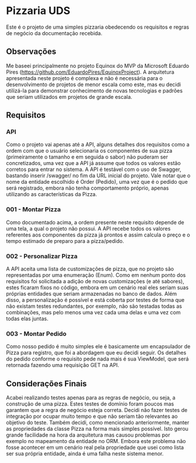 # Pizzaria UDS

Este é o projeto de uma simples pizzaria obedecendo os requisitos e regras de negócio da documentação recebida.

## Observações

Me baseei principalmente no projeto Equinox do MVP da Microsoft Eduardo Pires (https://github.com/EduardoPires/EquinoxProject). A arquitetura apresentada neste projeto é complexa e não é necessária para o desenvolvimento de projetos de menor escala como este, mas eu decidi utilizá-la para demonstrar conhecimento de novas tecnologias e padrões que seriam utilizados em projetos de grande escala.

## Requisitos

### API
Como o projeto vai apenas até a API, alguns detalhes dos requisitos como a ordem com que o usuário selecionaria os componentes de sua pizza (primeiramente o tamanho e em seguida o sabor) não puderam ser concretizados, uma vez que a API já assume que todos os valores estão corretos para entrar no sistema. A API é testável com o uso de Swagger, bastando inserir /swagger/ no fim da URL inicial do projeto. Vale notar que o nome da entidade escolhido é Order (Pedido), uma vez que é o pedido que será registrado, embora não tenha comportamento próprio, apenas utilizando as características da Pizza.

### 001 - Montar Pizza
Como documentado acima, a ordem presente neste requisito depende de uma tela, a qual o projeto não possui. A API recebe todos os valores referentes aos componentes da pizza já prontos e assim calcula o preço e o tempo estimado de preparo para a pizza/pedido.

### 002 - Personalizar Pizza
A API aceita uma lista de customizações de pizza, que no projeto são representadas por uma enumeração (Enum). Como em nenhum ponto dos requisitos foi solicitada a adição de novas customizações (e até sabores), estes ficaram fixos no código, embora em um cenário real eles seriam suas próprias entidades que seriam armazenadas no banco de dados. Além disso, a personalização é possível e está coberta por testes de forma que não existam testes redundantes, por exemplo, não são testadas todas as combinações, mas pelo menos uma vez cada uma delas e uma vez com todas elas juntas.

### 003 - Montar Pedido
Como nosso pedido é muito simples ele é basicamente um encapsulador de Pizza para registro, que foi a abordagem que eu decidi seguir. Os detalhes do pedido conforme o requisito pede nada mais é sua ViewModel, que será retornada fazendo uma requisição GET na API.

## Considerações Finais
Acabei realizando testes apenas para as regras de negócio, ou seja, a construção de uma pizza. Estes testes de domínio foram poucos mas garantem que a regra de negócio esteja correta. Decidi não fazer testes de integração por ocupar muito tempo e que não seriam tão relevantes ao objetivo do teste. Também decidi, como mencionado anteriormente, manter as propriedades da classe Pizza na forma mais simples possível. Isto gerou grande facilidade na hora da arquitetura mas causou problemas por exemplo no mapeamento da entidade no ORM. Embora este problema não fosse acontecer em um cenário real pela propriedade que usei como lista ser sua própria entidade, ainda é uma falha neste sistema menor. 
